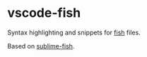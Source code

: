 # vscode-fish

Syntax highlighting and snippets for [fish] files.

Based on [sublime-fish].

[fish]: http://fishshell.com
[sublime-fish]: https://github.com/Phidica/sublime-fish
